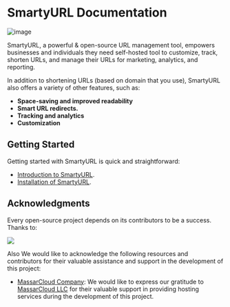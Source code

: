 # SmartyURL Documentation

![image](https://github.com/extendy-sam/SmartyURL/assets/146824708/3f24ac02-d42e-413f-a2d8-5564587862f1)

SmartyURL, a powerful & open-source URL management tool, empowers businesses and individuals they need self-hosted tool to customize, track, shorten URLs, and manage their URLs for marketing, analytics, and reporting.

In addition to shortening URLs (based on domain that you use), SmartyURL also offers a variety of other features, such as:

* **Space-saving and improved readability**
* **Smart URL redirects.**
* **Tracking and analytics**
* **Customization**

## Getting Started
Getting started with SmartyURL is quick and straightforward:

* [Introduction to SmartyURL](introduction.md).
* [Installation of SmartyURL](installation.md).

## Acknowledgments

Every open-source project depends on its contributors to be a success. Thanks to:

<a href="https://github.com/extendy/smartyurl/graphs/contributors">
<img src="https://contrib.rocks/image?repo=extendy/smartyurl" />
</a>

Also We would like to acknowledge the following resources and contributors for their valuable assistance and support in the development of this project:

- [MassarCloud Company](https://massarcloud.sa): We would like to express our gratitude to [MassarCloud LLC](https://massarcloud.sa) for their valuable support in providing hosting services during the development of this project.
